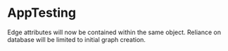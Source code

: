 # AppTesting
Edge attributes will now be contained within the same object. Reliance on database will be limited to initial graph creation. 
